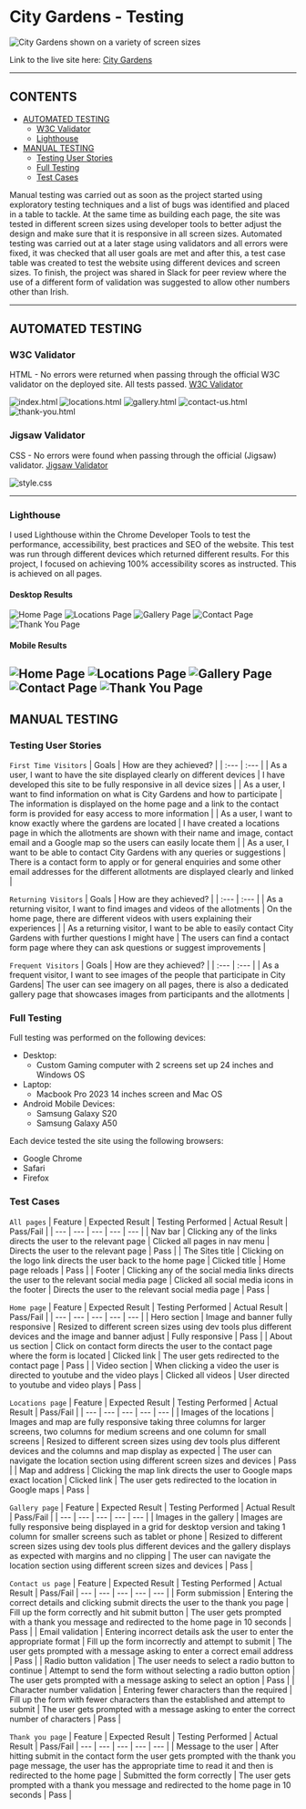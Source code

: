 # City Gardens - Testing

![City Gardens shown on a variety of screen sizes](docs/mockup-white.png)

Link to the live site here: [City Gardens](https://zest-studi-o.github.io/P01-Allotment-gardens/)

---

## CONTENTS

- [AUTOMATED TESTING](#AUTOMATED-TESTING)
  - [W3C Validator](#W3C-Validator)
  - [Lighthouse](#Lighthouse)
- [MANUAL TESTING](#MANUAL-TESTING)
  - [Testing User Stories](#Testing-User-Stories)
  - [Full Testing](#Full-Testing)
  - [Test Cases](#Test-Cases)

Manual testing was carried out as soon as the project started using exploratory testing techniques and a list of bugs was identified and placed in a table to tackle.
At the same time as building each page, the site was tested in different screen sizes using developer tools to better adjust the design and make sure that it is responsive in all screen sizes.
Automated testing was carried out at a later stage using validators and all errors were fixed, it was checked that all user goals are met and after this, a test case table was created to test the website using different devices and screen sizes. To finish, the project was shared in Slack for peer review where the use of a different form of validation was suggested to allow other numbers other than Irish.

---

## AUTOMATED TESTING

### W3C Validator

HTML - No errors were returned when passing through the official W3C validator on the deployed site. All tests passed.
[W3C Validator](https://validator.w3.org/)

![index.html](testing/html-validator-home.png) 
![locations.html](testing/html-validator-locations.png) 
![gallery.html](testing/html-validator-gallery.png)
![contact-us.html](testing/html-validator-contact.png)
![thank-you.html](testing/html-validator-thank-you.png) 

### Jigsaw Validator

CSS - No errors were found when passing through the official (Jigsaw) validator.
[Jigsaw Validator](https://jigsaw.w3.org/css-validator/)

![style.css](testing/css-jigsaw-validator.png) 

---

### Lighthouse

I used Lighthouse within the Chrome Developer Tools to test the performance, accessibility, best practices and SEO of the website.
This test was run through different devices which returned different results.
For this project, I focused on achieving 100% accessibility scores as instructed. This is achieved on all pages.

#### Desktop Results

![Home Page](testing/lighthouse-home-desktop.png)
![Locations Page](testing/lighthouse-locations-desktop.png)
![Gallery Page](testing/lighthouse-gallery-desktop.png)
![Contact Page](testing/lighthouse-contact-desktop.png)
![Thank You Page](testing/lighthouse-thank-you-desktop.png)

#### Mobile Results

![Home Page](testing/lighthouse-home-mobile.png)
![Locations Page](testing/lighthouse-locations-mobile.png)
![Gallery Page](testing/lighthouse-gallery-mobile.png)
![Contact Page](testing/lighthouse-contact-mobile.png)
![Thank You Page](testing/lighthouse-thank-you-mobile.png)
---

## MANUAL TESTING

### Testing User Stories

`First Time Visitors`
| Goals | How are they achieved? |
| :--- | :--- |
| As a user, I want to have the site displayed clearly on different devices | I have developed this site to be fully responsive in all device sizes |
| As a user, I want to find information on what is City Gardens and how to participate | The information is displayed on the home page and a link to the contact form is provided for easy access to more information |
| As a user, I want to know exactly where the gardens are located | I have created a locations page in which the allotments are shown with their name and image, contact email and a Google map so the users can easily locate them |
| As a user, I want to be able to contact City Gardens with any queries or suggestions | There is a contact form to apply or for general enquiries and some other email addresses for the different allotments are displayed clearly and linked  |

`Returning Visitors`
| Goals | How are they achieved? |
| :--- | :--- |
| As a returning visitor, I want to find images and videos of the allotments | On the home page, there are different videos with users explaining their experiences |
| As a returning visitor, I want to be able to easily contact City Gardens with further questions I might have | The users can find a contact form page where they can ask questions or suggest improvements |

`Frequent Visitors`
| Goals | How are they achieved? |
| :--- | :--- |
| As a frequent visitor, I want to see images of the people that participate in City Gardens| The user can see imagery on all pages, there is also a dedicated gallery page that showcases images from participants and the allotments |

### Full Testing

Full testing was performed on the following devices:

- Desktop:
  - Custom Gaming computer with 2 screens set up 24 inches and Windows OS
- Laptop:
  - Macbook Pro 2023 14 inches screen and Mac OS
- Android Mobile Devices:
  - Samsung Galaxy S20 
  - Samsung Galaxy A50 

Each device tested the site using the following browsers:

- Google Chrome
- Safari
- Firefox

### Test Cases
`All pages`
| Feature | Expected Result | Testing Performed | Actual Result | Pass/Fail |
| --- | --- | --- | --- | --- |
| Nav bar | Clicking any of the links directs the user to the relevant page | Clicked all pages in nav menu | Directs the user to the relevant page | Pass |
| The Sites title | Clicking on the logo link directs the user back to the home page | Clicked title | Home page reloads | Pass |
| Footer | Clicking any of the social media links directs the user to the relevant social media page | Clicked all social media icons in the footer | Directs the user to the relevant social media page | Pass |

`Home page`
| Feature | Expected Result | Testing Performed | Actual Result | Pass/Fail |
| --- | --- | --- | --- | --- |
| Hero section | Image and banner fully responsive | Resized to different screen sizes using dev tools plus different devices and the image and banner adjust | Fully responsive | Pass |
| About us section | Click on contact form directs the user to the contact page where the form is located | Clicked link | The user gets redirected to the contact page | Pass |
| Video section | When clicking a video the user is directed to youtube and the video plays  | Clicked all videos | User directed to youtube and video plays | Pass |

`Locations page`
| Feature | Expected Result | Testing Performed | Actual Result | Pass/Fail |
| --- | --- | --- | --- | --- |
| Images of the locations | Images and map are fully responsive taking three columns for larger screens, two columns for medium screens and one column for small screens | Resized to different screen sizes using dev tools plus different devices and the columns and map display as expected | The user can navigate the location section using different screen sizes and devices  | Pass |
| Map and address | Clicking the map link directs the user to Google maps exact location | Clicked link | The user gets redirected to the location in Google maps | Pass |

`Gallery page`
| Feature | Expected Result | Testing Performed | Actual Result | Pass/Fail |
| --- | --- | --- | --- | --- |
| Images in the gallery | Images are fully responsive being displayed in a grid for desktop version and taking 1 column for smaller screens such as tablet or phone | Resized to different screen sizes using dev tools plus different devices and the gallery displays as expected with margins and no clipping | The user can navigate the location section using different screen sizes and devices  | Pass |

`Contact us page`
| Feature | Expected Result | Testing Performed | Actual Result | Pass/Fail |
--- | --- | --- | --- | --- |
| Form submission | Entering the correct details and clicking submit directs the user to the thank you page | Fill up the form correctly and hit submit button | The user gets prompted with a thank you message and redirected to the home page in 10 seconds | Pass |
| Email validation | Entering incorrect details ask the user to enter the appropriate format | Fill up the form incorrectly and attempt to submit | The user gets prompted with a message asking to enter a correct email address | Pass |
| Radio button validation | The user needs to select a radio button to continue | Attempt to send the form without selecting a radio button option | The user gets prompted with a message asking to select an option | Pass |
| Character number validation | Entering fewer characters than the required | Fill up the form with fewer characters than the established and attempt to submit | The user gets prompted with a message asking to enter the correct number of characters | Pass |

`Thank you page`
| Feature | Expected Result | Testing Performed | Actual Result | Pass/Fail |
--- | --- | --- | --- | --- |
| Message to the user | After hitting submit in the contact form the user gets prompted with the thank you page message, the user has the appropriate time to read it and then is redirected to the home page | Submitted the form correctly | The user gets prompted with a thank you message and redirected to the home page in 10 seconds | Pass |
